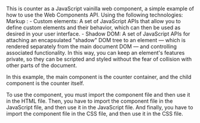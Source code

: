 This is counter as a JavaScript vainilla web component, a simple example of how to use the Web Components API.
Using the following technologies:
 Markup :
    - Custom elements: A set of JavaScript APIs that allow you to define custom elements and their behavior, which can then be used as desired in your user interface.
    - Shadow DOM: A set of JavaScript APIs for attaching an encapsulated "shadow" DOM tree to an element — which is rendered separately from the main document DOM — and controlling associated functionality. In this way, you can keep an element's features private, so they can be scripted and styled without the fear of collision with other parts of the document.


In this example, the main component is the counter container, and the child component is the counter itself.

To use the component, you must import the component file and then use it in the HTML file.
Then, you have to import the component file in the JavaScript file, and then use it in the JavaScript file.
And finally, you have to import the component file in the CSS file, and then use it in the CSS file.